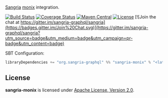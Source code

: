 [Sangria](http://sangria-graphql.org/) [monix](https://monix.io) integration.

[![Build Status](https://travis-ci.org/sangria-graphql/sangria-monix.svg?branch=master)](https://travis-ci.org/sangria-graphql/sangria-monix)
[![Coverage Status](http://coveralls.io/repos/sangria-graphql/sangria-monix/badge.svg?branch=master&service=github)](http://coveralls.io/github/sangria-graphql/sangria-monix?branch=master)
[![Maven Central](https://maven-badges.herokuapp.com/maven-central/org.sangria-graphql/sangria-monix_2.12/badge.svg)](https://maven-badges.herokuapp.com/maven-central/org.sangria-graphql/sangria-monix_2.12)
[![License](http://img.shields.io/:license-Apache%202-brightgreen.svg)](http://www.apache.org/licenses/LICENSE-2.0.txt)
[![Join the chat at https://gitter.im/sangria-graphql/sangria](https://badges.gitter.im/Join%20Chat.svg)](https://gitter.im/sangria-graphql/sangria?utm_source=badge&utm_medium=badge&utm_campaign=pr-badge&utm_content=badge)

SBT Configuration:

```scala
libraryDependencies += "org.sangria-graphql" %% "sangria-monix" % "<latest version>"
```

## License

**sangria-monix** is licensed under [Apache License, Version 2.0](http://www.apache.org/licenses/LICENSE-2.0).
